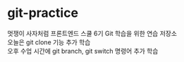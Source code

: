 # git-practice

멋쟁이 사자처럼 프론트엔드 스쿨 6기 Git 학습을 위한 연습 저장소  
오늘은 git clone 기능 추가 학습  
오후 수업 시간에 git branch, git switch 명령어 추가 학습
